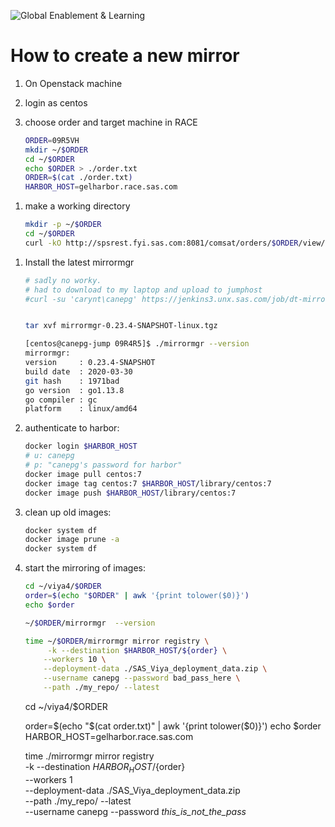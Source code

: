 ![Global Enablement & Learning](https://gelgitlab.race.sas.com/GEL/utilities/writing-content-in-markdown/-/raw/master/img/gel_banner_logo_tech-partners.jpg)

# How to create a new mirror

1. On Openstack machine

1. login as centos

1. choose order and target machine in RACE

    ```sh
    ORDER=09R5VH
    mkdir ~/$ORDER
    cd ~/$ORDER
    echo $ORDER > ./order.txt
    ORDER=$(cat ./order.txt)
    HARBOR_HOST=gelharbor.race.sas.com

    ```

<!--
1. make docker ok with insecure registry:

    ```sh
    ansible localhost -b -m file \
        -a  "path=/etc/docker/daemon.json \
                state=touch"

    ansible sasnode*,localhost -b -m lineinfile \
    -a  "dest=/etc/docker/daemon.json \
        regexp='insecure-registries' \
        line='{ \"insecure-registries\" : [\"$HARBOR_HOST\"] }' \
        state=present \
        backup=yes " \
        --diff

    sudo systemctl restart docker

    ``` -->

1. make a working directory

    ```sh
    mkdir -p ~/$ORDER
    cd ~/$ORDER
    curl -kO http://spsrest.fyi.sas.com:8081/comsat/orders/$ORDER/view/soe/SAS_Viya_deployment_data.zip
    ```

<!--
1. we need to get the certs from the harbor machine:

    ```sh
    sudo mkdir -p /etc/docker/certs.d/$HARBOR_HOST/
    sudo chmod 750 /etc/docker/certs.d/$HARBOR_HOST/

    sudo scp root@$HARBOR_HOST:/registry/certs/domain.crt    /etc/docker/certs.d/$HARBOR_HOST/ca.crt
    ```

1. restart docker:

    ```sh
    sudo systemctl restart docker
    ``` -->

1. Install the latest mirrormgr

    ```bash
    # sadly no worky.
    # had to download to my laptop and upload to jumphost
    #curl -su 'carynt\canepg' https://jenkins3.unx.sas.com/job/dt-mirrormgr_deploy/lastSuccessfulBuild/artifact/build/release/mirrormgr-0.23.4-SNAPSHOT-linux.tgz -o ./mirrormgr.tgz


    tar xvf mirrormgr-0.23.4-SNAPSHOT-linux.tgz

    [centos@canepg-jump 09R4R5]$ ./mirrormgr --version
    mirrormgr:
    version     : 0.23.4-SNAPSHOT
    build date  : 2020-03-30
    git hash    : 1971bad
    go version  : go1.13.8
    go compiler : gc
    platform    : linux/amd64
    ```

1. authenticate to harbor:

    ```sh
    docker login $HARBOR_HOST
    # u: canepg
    # p: "canepg's password for harbor"
    docker image pull centos:7
    docker image tag centos:7 $HARBOR_HOST/library/centos:7
    docker image push $HARBOR_HOST/library/centos:7
    ```

1. clean up old images:

    ```sh
    docker system df
    docker image prune -a
    docker system df

    ```

1. start the mirroring of images:

    ```sh
    cd ~/viya4/$ORDER
    order=$(echo "$ORDER" | awk '{print tolower($0)}')
    echo $order

    ~/$ORDER/mirrormgr  --version

    time ~/$ORDER/mirrormgr mirror registry \
         -k --destination $HARBOR_HOST/${order} \
        --workers 10 \
        --deployment-data ./SAS_Viya_deployment_data.zip \
        --username canepg --password bad_pass_here \
        --path ./my_repo/ --latest

    ```

    cd ~/viya4/$ORDER




    order=$(echo "$(cat order.txt)" | awk '{print tolower($0)}')
    echo $order
    HARBOR_HOST=gelharbor.race.sas.com


    time ./mirrormgr mirror registry \
         -k --destination $HARBOR_HOST/${order} \
        --workers 1 \
        --deployment-data ./SAS_Viya_deployment_data.zip \
        --path ./my_repo/ --latest \
        --username canepg --password _this_is_not_the_pass_



